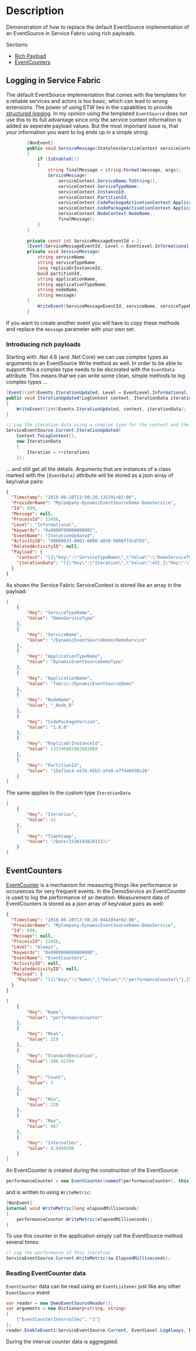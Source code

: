 # Description

Demonstration of how to replace the default EventSource implementation of an EventSource in Service Fabric using rich payloads.

Sections:
- [Rich Payload](https://github.com/Expecho/ServiceFabric-EventSource-Logging/tree/master#introducing-rich-payloads)
- [EventCounters](https://github.com/Expecho/ServiceFabric-EventSource-Logging#eventcounters)

## Logging in Service Fabric

The default EventSource implementation that comes with the templates for a reliable services and actors is too basic, which can lead to wrong extensions. The power of using ETW lies in the capablities to provide [structured logging](https://stackify.com/what-is-structured-logging-and-why-developers-need-it/). In my opinion using the templated `EventSource` does not use this to its full advantage since only the service context information is added as seperate payload values.  But the most important issue is, that *your* information you want to log ends up in a simple string:

```csharp
        [NonEvent]
        public void ServiceMessage(StatelessServiceContext serviceContext, string message, params object[] args)
        {
            if (IsEnabled())
            {
                string finalMessage = string.Format(message, args);
                ServiceMessage(
                    serviceContext.ServiceName.ToString(),
                    serviceContext.ServiceTypeName,
                    serviceContext.InstanceId,
                    serviceContext.PartitionId,
                    serviceContext.CodePackageActivationContext.ApplicationName,
                    serviceContext.CodePackageActivationContext.ApplicationTypeName,
                    serviceContext.NodeContext.NodeName,
                    finalMessage);
            }
        }
        
        private const int ServiceMessageEventId = 2;
        [Event(ServiceMessageEventId, Level = EventLevel.Informational, Message = "{7}")]
        private void ServiceMessage(
            string serviceName,
            string serviceTypeName,
            long replicaOrInstanceId,
            Guid partitionId,
            string applicationName,
            string applicationTypeName,
            string nodeName,
            string message)
        {
            WriteEvent(ServiceMessageEventId, serviceName, serviceTypeName, replicaOrInstanceId, partitionId, applicationName, applicationTypeName, nodeName, message);
        }
```        

If you want to create another event you will have to copy these methods and replace the `message` parameter with your own set.

### Introducing rich payloads

Starting with .Net 4.6 (and .Net Core) we can use complex types as arguments to an EventSource Write method as well. In order to be able to support this a complex type needs to be decorated with the `EventData` attribute.
This means that we can write some clean, simple methods to log complex types ...

```csharp
[Event((int)Events.IterationUpdated, Level = EventLevel.Informational, Keywords = Keywords.ServiceExecution)]
public void IterationUpdated(LogContext context, IterationData iterationData)
{
    WriteEvent((int)Events.IterationUpdated, context, iterationData);
}
```

```csharp
// Log the iteration data using a complex type for the context and the data
ServiceEventSource.Current.IterationUpdated(
    Context.ToLogContext(), 
    new IterationData
    {
        Iteration = ++iterations
    });
```

... and still get all the details. Arguments that are instances of a class marked with the `[EventData]` attribute will be stored as a json array of key/value pairs:

```json
{
  "Timestamp": "2018-06-28T13:50:20.135291+02:00",
  "ProviderName": "MyCompany-DynamicEventSourceDemo-DemoService",
  "Id": 699,
  "Message": null,
  "ProcessId": 12456,
  "Level": "Informational",
  "Keywords": "0x0000F00000000001",
  "EventName": "IterationUpdated",
  "ActivityID": "00000033-0001-0000-a830-0000ffdcd7b5",
  "RelatedActivityID": null,
  "Payload": {
    "context": "[{\"Key\":\"ServiceTypeName\",\"Value\":\"DemoServiceType\"},{\"Key\":\"ServiceName\",\"Value\":\"/DynamicEventSourceDemo/DemoService\"},{\"Key\":\"ApplicationTypeName\",\"Value\":\"DynamicEventSourceDemoType\"},{\"Key\":\"ApplicationName\",\"Value\":\"fabric:/DynamicEventSourceDemo\"},{\"Key\":\"NodeName\",\"Value\":\"_Node_0\"},{\"Key\":\"CodePackageVersion\",\"Value\":\"1.0.0\"},{\"Key\":\"ReplicaOrInstanceId\",\"Value\":131746601862682860},{\"Key\":\"PartitionId\",\"Value\":\"15af1ec4-a57b-45b3-afe0-e7f4a0930c26\"}]",
    "iterationData": "[{\"Key\":\"Iteration\",\"Value\":42},{\"Key\":\"TimeStamp\",\"Value\":\"\/Date(1530193820133)\/\"}]"
  }
}
```
As shown the Service Fabric ServiceContext is stored like an array in the payload:

```json
[
    {
        "Key": "ServiceTypeName",
        "Value": "DemoServiceType"
    },
    {
        "Key": "ServiceName",
        "Value": "/DynamicEventSourceDemo/DemoService"
    },
    {
        "Key": "ApplicationTypeName",
        "Value": "DynamicEventSourceDemoType"
    },
    {
        "Key": "ApplicationName",
        "Value": "fabric:/DynamicEventSourceDemo"
    },
    {
        "Key": "NodeName",
        "Value": "_Node_0"
    },
    {
        "Key": "CodePackageVersion",
        "Value": "1.0.0"
    },
    {
        "Key": "ReplicaOrInstanceId",
        "Value": 131746601862682860
    },
    {
        "Key": "PartitionId",
        "Value": "15af1ec4-a57b-45b3-afe0-e7f4a0930c26"
    }
]
```

The same applies to the custom type `IterationData`

```json
[
    {
        "Key": "Iteration",
        "Value": 42
    },
    {
        "Key": "TimeStamp",
        "Value": "/Date(1530193820133)/"
    }
]
```

## EventCounters

[EventCounter](https://github.com/dotnet/corefx/blob/master/src/System.Diagnostics.Tracing/documentation/EventCounterTutorial.md) is a mechanism for measuring things like performance or occurences for very frequent events.
In the DemoService an EventCounter is used to log the performance of an iteration.
Measurement data of EventCounters is stored as a json array of key/value pairs as well:

```json
{
  "Timestamp": "2018-06-28T13:50:20.0442854+02:00",
  "ProviderName": "MyCompany-DynamicEventSourceDemo-DemoService",
  "Id": 698,
  "Message": null,
  "ProcessId": 12456,
  "Level": "Always",
  "Keywords": "0x0000000000000000",
  "EventName": "EventCounters",
  "ActivityID": null,
  "RelatedActivityID": null,
  "Payload": {
    "Payload": "[{\"Key\":\"Name\",\"Value\":\"performanceCounter\"},{\"Key\":\"Mean\",\"Value\":319},{\"Key\":\"StandardDeviation\",\"Value\":106.62394},{\"Key\":\"Count\",\"Value\":3},{\"Key\":\"Min\",\"Value\":220},{\"Key\":\"Max\",\"Value\":467},{\"Key\":\"IntervalSec\",\"Value\":0.9950398}]"
  }
}
```

```json
[
    {
        "Key": "Name",
        "Value": "performanceCounter"
    },
    {
        "Key": "Mean",
        "Value": 319
    },
    {
        "Key": "StandardDeviation",
        "Value": 106.62394
    },
    {
        "Key": "Count",
        "Value": 3
    },
    {
        "Key": "Min",
        "Value": 220
    },
    {
        "Key": "Max",
        "Value": 467
    },
    {
        "Key": "IntervalSec",
        "Value": 0.9950398
    }
]
```

An EventCounter is created during the construction of the EventSource:

```csharp
performanceCounter = new EventCounter(nameof(performanceCounter), this);
```

and is written to using `WriteMetric`:

```csharp
[NonEvent]
internal void WriteMetric(long elapsedMilliseconds)
{
    performanceCounter.WriteMetric(elapsedMilliseconds);
}
```

To use this counter in the application simply call the EventSource method several times:

```csharp
// Log the performance of this iteration
ServiceEventSource.Current.WriteMetric(sw.ElapsedMilliseconds);
```

### Reading EventCounter data

`EventCounter` data can be read using an `EventListener` just like any other `EventSource` event

```csharp
var reader = new DemoEventSourceReader();
var arguments = new Dictionary<string, string>
{
    {"EventCounterIntervalSec", "1"}
};
reader.EnableEvents(ServiceEventSource.Current, EventLevel.LogAlways, EventKeywords.All, arguments);
```

During the interval counter data is aggregated.